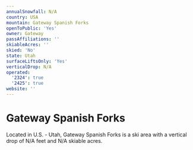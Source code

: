 ```yaml
---
annualSnowfall: N/A
country: USA
mountain: Gateway Spanish Forks
openToPublic: 'Yes'
owner: Gateway
passAffiliations: ''
skiableAcres: ''
skied: 'No'
state: Utah
surfaceLiftsOnly: 'Yes'
verticalDrop: N/A
operated:
  '2324': true
  '2425': true
website: ''
---
```



# Gateway Spanish Forks

Located in U.S. - Utah, Gateway Spanish Forks is a ski area with a vertical drop of N/A feet and N/A skiable acres.
